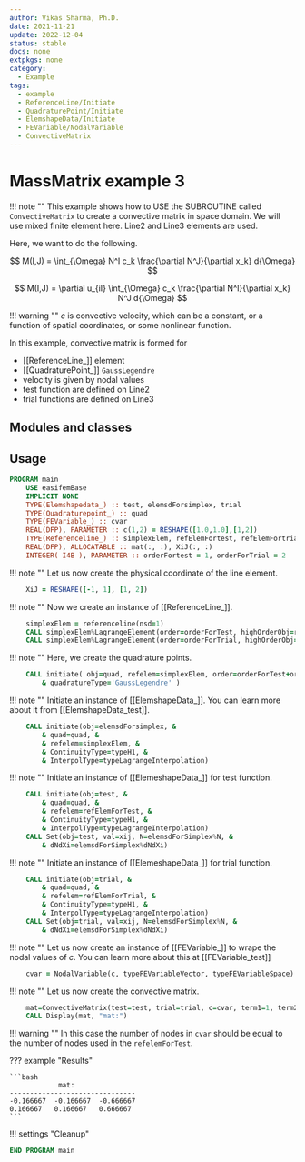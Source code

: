 ```yaml
---
author: Vikas Sharma, Ph.D.
date: 2021-11-21
update: 2022-12-04
status: stable
docs: none
extpkgs: none
category:
  - Example
tags:
  - example
  - ReferenceLine/Initiate
  - QuadraturePoint/Initiate
  - ElemshapeData/Initiate
  - FEVariable/NodalVariable
  - ConvectiveMatrix
---
```


# MassMatrix example 3

!!! note ""
    This example shows how to USE the SUBROUTINE called `ConvectiveMatrix` to create a convective matrix in space domain. We will use mixed finite element here. Line2 and Line3 elements are used.

Here, we want to do the following.

$$
M(I,J) = \int_{\Omega} N^I c_k \frac{\partial N^J}{\partial x_k} d{\Omega}
$$

$$
M(I,J) = \partial u_{iI} \int_{\Omega} c_k \frac{\partial N^I}{\partial x_k} N^J d{\Omega}
$$

!!! warning ""
    $c$ is convective velocity, which can be a constant, or a function of spatial coordinates, or some nonlinear function.

In this example, convective matrix is formed for

- [[ReferenceLine_]] element
- [[QuadraturePoint_]] `GaussLegendre`
- velocity is given by nodal values
- test function are defined on Line2
- trial functions are defined on Line3

## Modules and classes

## Usage

```fortran
PROGRAM main
    USE easifemBase
    IMPLICIT NONE
    TYPE(Elemshapedata_) :: test, elemsdForsimplex, trial
    TYPE(Quadraturepoint_) :: quad
    TYPE(FEVariable_) :: cvar
    REAL(DFP), PARAMETER :: c(1,2) = RESHAPE([1.0,1.0],[1,2])
    TYPE(Referenceline_) :: simplexElem, refElemFortest, refElemFortrial
    REAL(DFP), ALLOCATABLE :: mat(:, :), XiJ(:, :)
    INTEGER( I4B ), PARAMETER :: orderFortest = 1, orderForTrial = 2
```

!!! note ""
    Let us now create the physical coordinate of the line element.

```fortran
    XiJ = RESHAPE([-1, 1], [1, 2])
```

!!! note ""
    Now  we create an instance of [[ReferenceLine_]].

```fortran
    simplexElem = referenceline(nsd=1)
    CALL simplexElem%LagrangeElement(order=orderForTest, highOrderObj=refElemForTest)
    CALL simplexElem%LagrangeElement(order=orderForTrial, highOrderObj=refElemForTrial)
```

!!! note ""
    Here, we create the quadrature points.

```fortran
    CALL initiate( obj=quad, refelem=simplexElem, order=orderForTest+orderForTrial-1, &
        & quadratureType='GaussLegendre' )
```

!!! note ""
    Initiate an instance of [[ElemshapeData_]]. You can learn more about it from [[ElemshapeData_test]].

```fortran
    CALL initiate(obj=elemsdForsimplex, &
        & quad=quad, &
        & refelem=simplexElem, &
        & ContinuityType=typeH1, &
        & InterpolType=typeLagrangeInterpolation)
```

!!! note ""
    Initiate an instance of [[ElemeshapeData_]] for test function.

```fortran
    CALL initiate(obj=test, &
        & quad=quad, &
        & refelem=refElemForTest, &
        & ContinuityType=typeH1, &
        & InterpolType=typeLagrangeInterpolation)
    CALL Set(obj=test, val=xij, N=elemsdForSimplex%N, &
        & dNdXi=elemsdForSimplex%dNdXi)
```

!!! note ""
    Initiate an instance of [[ElemeshapeData_]] for trial function.

```fortran
    CALL initiate(obj=trial, &
        & quad=quad, &
        & refelem=refElemForTrial, &
        & ContinuityType=typeH1, &
        & InterpolType=typeLagrangeInterpolation)
    CALL Set(obj=trial, val=xij, N=elemsdForSimplex%N, &
        & dNdXi=elemsdForSimplex%dNdXi)
```

!!! note ""
    Let us now create an instance of [[FEVariable_]] to wrape the nodal values of $c$. You can learn more about this at [[FEVariable_test]]

```fortran
    cvar = NodalVariable(c, typeFEVariableVector, typeFEVariableSpace)
```

!!! note ""
    Let us now create the convective matrix.

```fortran
    mat=ConvectiveMatrix(test=test, trial=trial, c=cvar, term1=1, term2=0)
    CALL Display(mat, "mat:")
```

!!! warning ""
    In this case the number of nodes in `cvar` should be equal to the
    number of nodes used in the `refelemForTest`.

??? example "Results"

    ```bash
                mat:
    -------------------------------
    -0.166667  -0.166667  -0.666667
    0.166667   0.166667   0.666667
    ```

!!! settings "Cleanup"

```fortran
END PROGRAM main
```
